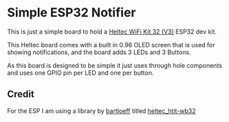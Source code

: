 # Simple ESP32 Notifier

This is just a simple board to hold a
[Heltec WiFi Kit 32 (V3)](https://heltec.org/project/wifi-kit32-v3/) ESP32 dev
kit.

This Heltec board comes with a built in 0.96 OLED screen that is used for
showing notifications, and the board adds 3 LEDs and 3 Buttons.

As this board is designed to be simple it just uses through hole components and
uses one GPIO pin per LED and one per button.

## Credit

For the ESP I am using a library by [bartloeff](https://github.com/bartloeff)
titled [heltec_htit-wb32](https://github.com/bartloeff/heltec_htit-wb32)
